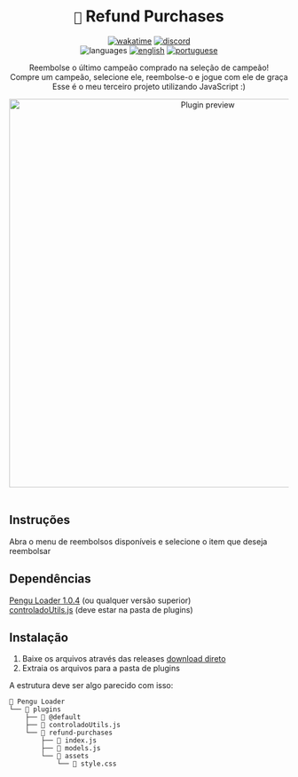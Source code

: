 <div align="center">

# `🐧` Refund Purchases <br>

[![wakatime](https://wakatime.com/badge/github/controlado/refund-purchases.svg)](https://wakatime.com/@programador/projects/mllzfbmkas)
[![discord](https://img.shields.io/badge/Discord-%235865F2.svg?style=flat&logo=discord&logoColor=white&color=blue)](https://discordapp.com/users/854886148455399436) <br>
![languages](https://img.shields.io/badge/Documentation-gray)
[![english](https://img.shields.io/badge/-English-blue)](README.md)
[![portuguese](https://img.shields.io/badge/-Português%20Brasileiro-blue)](README.br.md)

Reembolse o último campeão comprado na seleção de campeão! <br>
Compre um campeão, selecione ele, reembolse-o e jogue com ele de graça <br>
Esse é o meu terceiro projeto utilizando JavaScript :)

<img src="https://github.com/controlado/refund-purchases/assets/71716568/18d0b945-6207-4fe9-a1a1-39a18f97786f" width="700"  alt="Plugin preview"/>

</div>
<br>

## Instruções

Abra o menu de reembolsos disponíveis e selecione o item que deseja reembolsar

## Dependências

[Pengu Loader 1.0.4](https://github.com/PenguLoader/PenguLoader) (ou qualquer versão superior) <br>
[controladoUtils.js](https://github.com/controlado/pengu-plugins/blob/master/controladoUtils.js) (deve estar na pasta de plugins)

## Instalação

1. Baixe os arquivos através das releases [download direto](https://github.com/controlado/refund-purchases/releases/latest/download/refund-purchases.zip)
2. Extraia os arquivos para a pasta de plugins

A estrutura deve ser algo parecido com isso:

```
📂 Pengu Loader
└── 📂 plugins
    ├── 📂 @default
    ├── 📄 controladoUtils.js
    └── 📂 refund-purchases
        ├── 📄 index.js
        ├── 📄 models.js
        └── 📂 assets
            └── 🎨 style.css
```
